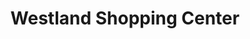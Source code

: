 ---
title: "Westland Shopping Center"
url: /westland/westland-shopping-center/
shop: Einkaufszentrum
---
